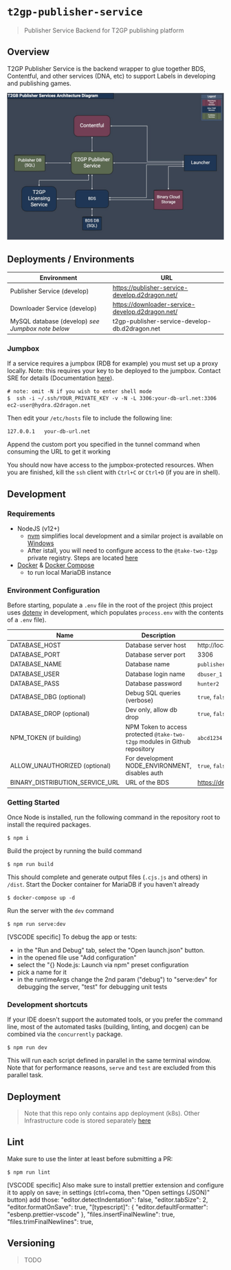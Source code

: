 # `t2gp-publisher-service`

> Publisher Service Backend for T2GP publishing platform

## Overview

T2GP Publisher Service is the backend wrapper to glue together BDS, Contentful, and other services (DNA, etc) to support Labels in developing and publishing games.

![](docs/architecture_diagram.jpg)

## Deployments / Environments

| Environment | URL |
|-------------|-----|
| Publisher Service (develop) | https://publisher-service-develop.d2dragon.net/ |
| Downloader Service (develop) | https://downloader-service-develop.d2dragon.net/ |
| MySQL database (develop) *see Jumpbox note below* | t2gp-publisher-service-develop-db.d2dragon.net |

### Jumpbox

If a service requires a jumpbox (RDB for example) you must set up a proxy locally. Note: this requires your key to be deployed to the jumpbox. Contact SRE for details (Documentation [here](https://paper.dropbox.com/doc/D2C-Jumpbox-Setup-Instructions--BIZp8JXgVjaEzy0zfKTxvJSkAQ-yRFIDZ66gkmFjfA6V44Kp)).

```shell
# note: omit -N if you wish to enter shell mode
$  ssh -i ~/.ssh/YOUR_PRIVATE_KEY -v -N -L 3306:your-db-url.net:3306 ec2-user@hydra.d2dragon.net
```

Then edit your `/etc/hosts` file to include the following line:

```hosts
127.0.0.1   your-db-url.net
```

Append the custom port you specified in the tunnel command when consuming the URL to get it working

You should now have access to the jumpbox-protected resources. When you are finished, kill the `ssh` client with `Ctrl+C` or `Ctrl+D` (if you are in shell).


## Development

### Requirements

- NodeJS (v12+)
  - [nvm](https://github.com/nvm-sh/nvm) simplifies local development and a similar project is available on [Windows](https://github.com/coreybutler/nvm-windows)
  - After istall, you will need to configure access to the `@take-two-t2gp` private registry. Steps are located [here](https://hub.gametools.dev/display/TGP/T2GP+Engineering+Getting+Started)
- [Docker](https://www.docker.com/) & [Docker Compose](https://docs.docker.com/compose/)
  - to run local MariaDB instance

### Environment Configuration

Before starting, populate a `.env` file in the root of the project (this project uses [dotenv](https://www.npmjs.com/package/dotenv) in development, which populates `process.env` with the contents of a `.env` file).

| Name                            | Description                                                                 | Example                  |
| --------------------------------| --------------------------------------------------------------------------- | ------------------------ |
| DATABASE_HOST                   | Database server host                                                        | http://localhost         |
| DATABASE_PORT                   | Database server port                                                        | 3306                     |
| DATABASE_NAME                   | Database name                                                               | `publisher_services_dev` |
| DATABASE_USER                   | Database login name                                                         | `dbuser_1`               |
| DATABASE_PASS                   | Database password                                                           | `hunter2`                |
| DATABASE_DBG (optional)         | Debug SQL queries (verbose)                                                 | `true`, `false`          |
| DATABASE_DROP (optional)        | Dev only, allow db drop                                                     | `true`, `false`          |
| NPM_TOKEN (if building)         | NPM Token to access protected `@take-two-t2gp` modules in Github repository | `abcd1234`               |
| ALLOW_UNAUTHORIZED (optional)   | For development NODE_ENVIRONMENT, disables auth                             | `true`, `false`          |
| BINARY_DISTRIBUTION_SERVICE_URL | URL of the BDS              |  https://dev.bds.api.2kcoretech.online/api/v1.0 |

### Getting Started

Once Node is installed, run the following command in the repository root to install the required packages.

    $ npm i

Build the project by running the build command

    $ npm run build

This should complete and generate output files (`.cjs.js` and others) in `/dist`. Start the Docker container for MariaDB if you haven't already

    $ docker-compose up -d

Run the server with the `dev` command

    $ npm run serve:dev

[VSCODE specific] To debug the app or tests:

- in the "Run and Debug" tab, select the "Open launch.json" button.
- in the opened file use "Add configuration"
- select the "{} Node.js: Launch via npm" preset configuration
- pick a name for it
- in the runtimeArgs change the 2nd param ("debug") to "serve:dev" for debugging the server, "test" for debugging unit tests

### Development shortcuts

If your IDE doesn't support the automated tools, or you prefer the command line, most of the automated tasks (building, linting, and docgen) can be combined via the `concurrently` package.

    $ npm run dev

This will run each script defined in parallel in the same terminal window. Note that for performance reasons, `serve` and `test` are excluded from this parallel task.

## Deployment

> Note that this repo only contains app deployment (k8s). 
> Other Infrastructure code is stored separately [here](https://github.com/take-two-t2gp/t2gp-publisher-service-infrastructure/)

## Lint

Make sure to use the linter at least before submitting a PR:

    $ npm run lint

[VSCODE specific] Also make sure to install prettier extension and configure it to apply on save; in settings (ctrl+coma, then "Open settings (JSON)" button) add those:
"editor.detectIndentation": false,
"editor.tabSize": 2,
"editor.formatOnSave": true,
"[typescript]": {
"editor.defaultFormatter": "esbenp.prettier-vscode"
},
"files.insertFinalNewline": true,
"files.trimFinalNewlines": true,

## Versioning

> TODO

